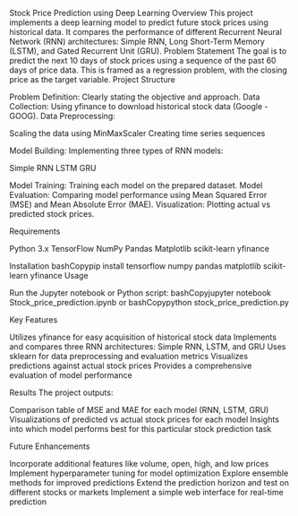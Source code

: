 Stock Price Prediction using Deep Learning
Overview
This project implements a deep learning model to predict future stock prices using historical data. It compares the performance of different Recurrent Neural Network (RNN) architectures: Simple RNN, Long Short-Term Memory (LSTM), and Gated Recurrent Unit (GRU).
Problem Statement
The goal is to predict the next 10 days of stock prices using a sequence of the past 60 days of price data. This is framed as a regression problem, with the closing price as the target variable.
Project Structure

Problem Definition: Clearly stating the objective and approach.
Data Collection: Using yfinance to download historical stock data (Google - GOOG).
Data Preprocessing:

Scaling the data using MinMaxScaler
Creating time series sequences


Model Building: Implementing three types of RNN models:

Simple RNN
LSTM
GRU


Model Training: Training each model on the prepared dataset.
Model Evaluation: Comparing model performance using Mean Squared Error (MSE) and Mean Absolute Error (MAE).
Visualization: Plotting actual vs predicted stock prices.

Requirements

Python 3.x
TensorFlow
NumPy
Pandas
Matplotlib
scikit-learn
yfinance

Installation
bashCopypip install tensorflow numpy pandas matplotlib scikit-learn yfinance
Usage



Run the Jupyter notebook or Python script:
bashCopyjupyter notebook Stock_price_prediction.ipynb
or
bashCopypython stock_price_prediction.py


Key Features

Utilizes yfinance for easy acquisition of historical stock data
Implements and compares three RNN architectures: Simple RNN, LSTM, and GRU
Uses sklearn for data preprocessing and evaluation metrics
Visualizes predictions against actual stock prices
Provides a comprehensive evaluation of model performance

Results
The project outputs:

Comparison table of MSE and MAE for each model (RNN, LSTM, GRU)
Visualizations of predicted vs actual stock prices for each model
Insights into which model performs best for this particular stock prediction task

Future Enhancements

Incorporate additional features like volume, open, high, and low prices
Implement hyperparameter tuning for model optimization
Explore ensemble methods for improved predictions
Extend the prediction horizon and test on different stocks or markets
Implement a simple web interface for real-time prediction
